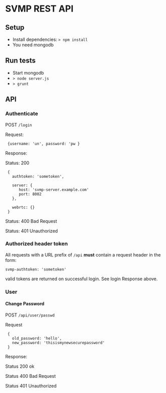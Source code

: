 
# SVMP REST API

## Setup

* Install dependencies: `> npm install` 
* You need mongodb

## Run tests

* Start mongodb
* `> node server.js`
* `> grunt`


## API

### Authenticate

POST `/login` 

Request:

```
 {username: 'un', password: 'pw }
```

Response:

Status: 200

```
 {
   authtoken: 'sometoken',
   
   server: {
      host: 'svmp-server.example.com'
      port: 8002
   },
   
   webrtc: {}
 }
```

Status: 400  Bad Request

Status: 401 Unauthorized


### Authorized header token

All requests with a URL prefix of `/api` **must** contain a request header in the form:

`svmp-authtoken: 'sometoken'`

valid tokens are returned on successful login. See login Response above.


### User


#### Change Password

POST `/api/user/passwd`

Request

```
 {
   old_password: 'hello',
   new_password: 'thisismynewsecurepassword'
 }
```

Response:

Status 200  ok

Status 400  Bad Request

Status 401 Unauthorized







